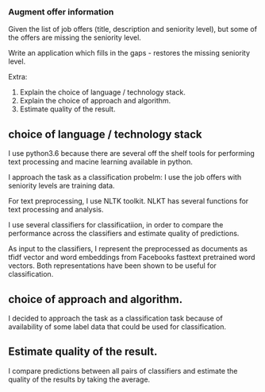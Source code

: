 ### Augment offer information
Given the list of job offers (title, description and seniority level),
but some of the offers are missing the seniority level.

Write an application which fills in the gaps - restores the missing seniority level.

Extra:

1. Explain the choice of language / technology stack.
2. Explain the choice of approach and algorithm.
3. Estimate quality of the result.


## choice of language / technology stack
I use python3.6 because there are several off the shelf tools for performing text processing and macine learning available in python. 

I approach the task as a classification probelm: I use the job offers with seniority levels are training data.

For text preprocessing, I use NLTK toolkit. NLKT has several functions for text processing and analysis. 

I use several classifiers for classificatiion, in order to compare the performance across the classifiers and estimate quality of predictions.

As input to the classifiers, I represent the preprocessed as documents as tfidf vector and word embeddings from Facebooks fasttext pretrained word vectors. Both representations have been shown to be useful for classification. 


## choice of approach and algorithm.
I decided to approach the task as a classification task because of availability of some label data that could be used for classification. 

## Estimate quality of the result.
I compare predictions between all pairs of classifiers and estimate the quality of the results by taking the average. 